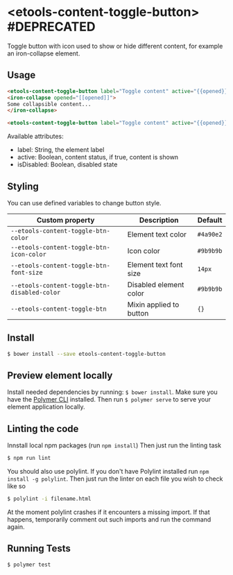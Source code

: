 # \<etools-content-toggle-button\> #DEPRECATED

Toggle button with icon used to show or hide different content, for example an iron-collapse element.

## Usage
```html
<etools-content-toggle-button label="Toggle content" active="{{opened}}"></etools-content-toggle-button>
<iron-collapse opened="[[opened]]">
Some collapsible content...
</iron-collapse>

<etools-content-toggle-button label="Toggle content" active="{{opened}}" is-disabled="true"></etools-content-toggle-button>
```

Available attributes:
* label: String, the element label
* active: Boolean, content status, if true, content is shown
* isDisabled: Boolean, disabled state

## Styling

You can use defined variables to change button style.

Custom property | Description | Default
----------------|-------------|----------
`--etools-content-toggle-btn-color` | Element text color | `#4a90e2`
`--etools-content-toggle-btn-icon-color` | Icon color | `#9b9b9b`
`--etools-content-toggle-btn-font-size` | Element text font size | `14px`
`--etools-content-toggle-btn-disabled-color` | Disabled element color | `#9b9b9b`
`--etools-content-toggle-btn` | Mixin applied to button | `{}`
## Install
```bash
$ bower install --save etools-content-toggle-button
```

## Preview element locally
Install needed dependencies by running: `$ bower install`.
Make sure you have the [Polymer CLI](https://www.npmjs.com/package/polymer-cli) installed. Then run `$ polymer serve` to serve your element application locally.

## Linting the code

Innstall local npm packages (run `npm install`)
Then just run the linting task

```bash
$ npm run lint
```
You should also use polylint. If you don't have Polylint installed run `npm install -g polylint`.
Then just run the linter on each file you wish to check like so

```bash
$ polylint -i filename.html
```
At the moment polylint crashes if it encounters a missing import. If that happens, temporarily comment out such imports and run the command again.

## Running Tests

```
$ polymer test
```
